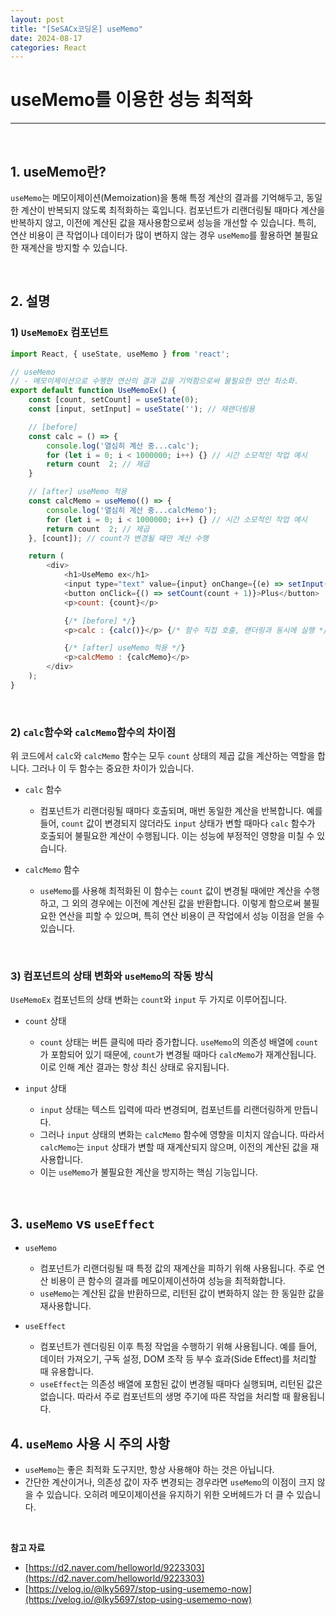 ```yaml
---
layout: post  
title: "[SeSACx코딩온] useMemo"  
date: 2024-08-17  
categories: React  
---
```


# useMemo를 이용한 성능 최적화

<hr>
<br>

## 1. useMemo란?

`useMemo`는 메모이제이션(Memoization)을 통해 특정 계산의 결과를 기억해두고, 동일한 계산이 반복되지 않도록 최적화하는 훅입니다. 컴포넌트가 리랜더링될 때마다 계산을 반복하지 않고, 이전에 계산된 값을 재사용함으로써 성능을 개선할 수 있습니다. 특히, 연산 비용이 큰 작업이나 데이터가 많이 변하지 않는 경우 `useMemo`를 활용하면 불필요한 재계산을 방지할 수 있습니다.

<br>

## 2. 설명

### 1) `UseMemoEx` 컴포넌트

```js
import React, { useState, useMemo } from 'react';

// useMemo
// - 메모이제이션으로 수행한 연산의 결과 값을 기억함으로써 불필요한 연산 최소화.
export default function UseMemoEx() {
    const [count, setCount] = useState(0);
    const [input, setInput] = useState(''); // 재랜더링용

    // [before]
    const calc = () => {
        console.log('열심히 계산 중...calc');
        for (let i = 0; i < 1000000; i++) {} // 시간 소모적인 작업 예시
        return count  2; // 제곱
    }

    // [after] useMemo 적용
    const calcMemo = useMemo(() => {
        console.log('열심히 계산 중...calcMemo');
        for (let i = 0; i < 1000000; i++) {} // 시간 소모적인 작업 예시
        return count  2; // 제곱
    }, [count]); // count가 변경될 때만 계산 수행

    return (
        <div>
            <h1>UseMemo ex</h1>
            <input type="text" value={input} onChange={(e) => setInput(e.target.value)} />
            <button onClick={() => setCount(count + 1)}>Plus</button>
            <p>count: {count}</p>

            {/* [before] */}
            <p>calc : {calc()}</p> {/* 함수 직접 호출, 랜더링과 동시에 실행 */}

            {/* [after] useMemo 적용 */}
            <p>calcMemo : {calcMemo}</p>
        </div>
    );
}
```

<br>

### 2) `calc`함수와 `calcMemo`함수의 차이점

위 코드에서 `calc`와 `calcMemo` 함수는 모두 `count` 상태의 제곱 값을 계산하는 역할을 합니다. 그러나 이 두 함수는 중요한 차이가 있습니다.

- `calc` 함수
    - 컴포넌트가 리랜더링될 때마다 호출되며, 매번 동일한 계산을 반복합니다. 예를 들어, `count` 값이 변경되지 않더라도 `input` 상태가 변할 때마다 `calc` 함수가 호출되어 불필요한 계산이 수행됩니다. 이는 성능에 부정적인 영향을 미칠 수 있습니다.

- `calcMemo` 함수
    - `useMemo`를 사용해 최적화된 이 함수는 `count` 값이 변경될 때에만 계산을 수행하고, 그 외의 경우에는 이전에 계산된 값을 반환합니다. 이렇게 함으로써 불필요한 연산을 피할 수 있으며, 특히 연산 비용이 큰 작업에서 성능 이점을 얻을 수 있습니다.

<br>

### 3) 컴포넌트의 상태 변화와 `useMemo`의 작동 방식

`UseMemoEx` 컴포넌트의 상태 변화는 `count`와 `input` 두 가지로 이루어집니다. 

- `count` 상태
    - `count` 상태는 버튼 클릭에 따라 증가합니다. `useMemo`의 의존성 배열에 `count`가 포함되어 있기 때문에, `count`가 변경될 때마다 `calcMemo`가 재계산됩니다. 이로 인해 계산 결과는 항상 최신 상태로 유지됩니다.

- `input` 상태
    - `input` 상태는 텍스트 입력에 따라 변경되며, 컴포넌트를 리랜더링하게 만듭니다. 
    - 그러나 `input` 상태의 변화는 `calcMemo` 함수에 영향을 미치지 않습니다. 따라서 `calcMemo`는 `input` 상태가 변할 때 재계산되지 않으며, 이전의 계산된 값을 재사용합니다. 
    - 이는 `useMemo`가 불필요한 계산을 방지하는 핵심 기능입니다.

<br>

## 3. `useMemo` vs `useEffect`

- `useMemo`
    - 컴포넌트가 리랜더링될 때 특정 값의 재계산을 피하기 위해 사용됩니다. 주로 연산 비용이 큰 함수의 결과를 메모이제이션하여 성능을 최적화합니다. 
    - `useMemo`는 계산된 값을 반환하므로, 리턴된 값이 변화하지 않는 한 동일한 값을 재사용합니다.

- `useEffect`
    - 컴포넌트가 렌더링된 이후 특정 작업을 수행하기 위해 사용됩니다. 예를 들어, 데이터 가져오기, 구독 설정, DOM 조작 등 부수 효과(Side Effect)를 처리할 때 유용합니다. 
    - `useEffect`는 의존성 배열에 포함된 값이 변경될 때마다 실행되며, 리턴된 값은 없습니다. 따라서 주로 컴포넌트의 생명 주기에 따른 작업을 처리할 때 활용됩니다.

## 4. `useMemo` 사용 시 주의 사항

- `useMemo`는 좋은 최적화 도구지만, 항상 사용해야 하는 것은 아닙니다.
- 간단한 계산이거나, 의존성 값이 자주 변경되는 경우라면 `useMemo`의 이점이 크지 않을 수 있습니다. 오히려 메모이제이션을 유지하기 위한 오버헤드가 더 클 수 있습니다.

<br>

**참고 자료**
- [https://d2.naver.com/helloworld/9223303](https://d2.naver.com/helloworld/9223303)
- [https://velog.io/@lky5697/stop-using-usememo-now](https://velog.io/@lky5697/stop-using-usememo-now)
